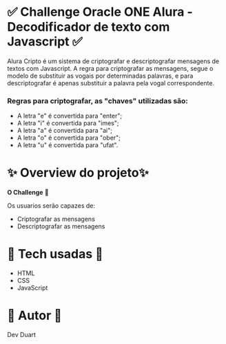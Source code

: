 # 
# ✅ Challenge Oracle ONE Alura - Decodificador de texto com Javascript ✅

Alura Cripto é um sistema de criptografar e descriptografar mensagens de textos com Javascript. A regra para criptografar as mensagens, segue o modelo de substituir as vogais por determinadas palavras, e para descriptografar é apenas substituir a palavra pela vogal correspondente.

### Regras para criptografar, as "chaves" utilizadas são:

* A letra "e" é convertida para "enter";
* A letra "i" é convertida para "imes";
* A letra "a" é convertida para "ai";
* A letra "o" é convertida para "ober";
* A letra "u" é convertida para "ufat".

# ✨ Overview do projeto✨

__O Challenge__ 🚀

Os usuarios serão capazes de:

* Criptografar as mensagens
* Descriptografar as mensagens

# 🔨 Tech usadas 🔨

* HTML
* CSS
* JavaScript

# 👷 Autor 👷

Dev Duart
